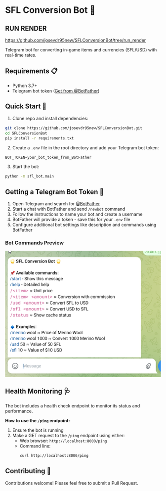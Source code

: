# SFL Conversion Bot 🤖

## RUN RENDER
https://github.com/josevdr95new/SFLConversionBot/tree/run_render

Telegram bot for converting in-game items and currencies (SFL/USD) with real-time rates.

## Requirements 📋
- Python 3.7+
- Telegram bot token ([Get from @BotFather](https://t.me/BotFather))

## Quick Start 🚀

1. Clone repo and install dependencies:
```bash
git clone https://github.com/josevdr95new/SFLConversionBot.git
cd SFLConversionBot
pip install -r requirements.txt
```

2. Create a `.env` file in the root directory and add your Telegram bot token:
```
BOT_TOKEN=your_bot_token_from_BotFather
```

3. Start the bot:
```bash
python -m sfl_bot.main
```

## Getting a Telegram Bot Token 🔑

1. Open Telegram and search for [@BotFather](https://t.me/BotFather)
2. Start a chat with BotFather and send `/newbot` command
3. Follow the instructions to name your bot and create a username
4. BotFather will provide a token - save this for your `.env` file
5. Configure additional bot settings like description and commands using BotFather

### Bot Commands Preview
![Bot Commands Preview](commands.png)

## Health Monitoring 🩺

The bot includes a health check endpoint to monitor its status and performance.

**How to use the `/ping` endpoint:**

1. Ensure the bot is running
2. Make a GET request to the `/ping` endpoint using either:
   - Web browser: `http://localhost:8000/ping`
   - Command line:
     ```bash
     curl http://localhost:8000/ping
     ```

## Contributing 🤝

Contributions welcome! Please feel free to submit a Pull Request.
